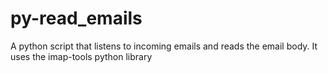 # py-read_emails
A python script that listens to incoming emails and reads the email body. It uses the imap-tools python library
